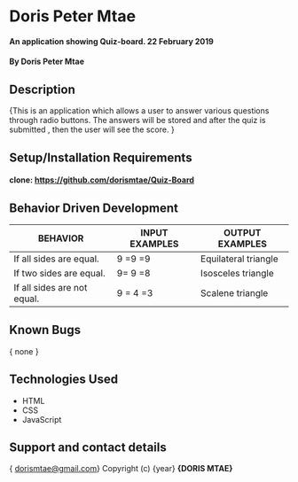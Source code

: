 # Doris Peter Mtae
#### An application showing Quiz-board. 22 February 2019
#### By Doris Peter Mtae
## Description
{This is an application which allows a user to answer various questions through radio buttons. The answers will be stored and after the quiz is submitted , then the user will see the score. }
## Setup/Installation Requirements
#### clone: https://github.com/dorismtae/Quiz-Board
## Behavior Driven Development
|  BEHAVIOR                    | INPUT EXAMPLES | OUTPUT EXAMPLES      |  
|------------------------------|----------------|----------------------|
| If all sides are equal.      | 9 =9 =9        | Equilateral triangle |
| If two sides are equal.      | 9= 9 =8        | Isosceles triangle   |
| If  all sides are not equal. | 9 = 4 =3       | Scalene triangle     |

## Known Bugs
{ none }
## Technologies Used
* HTML
* CSS
* JavaScript
## Support and contact details
{ dorismtae@gmail.com}
Copyright (c) {year} **{DORIS MTAE}**
